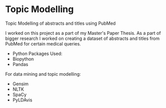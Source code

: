 # Topic Modelling
Topic Modelling of abstracts and titles using PubMed

I worked on this project as a part of my Master's Paper Thesis. As a part of bigger research I worked on creating a dataset of abstracts and titles from PubMed for certain medical queries.
- Python Packages Used:
- Biopython
- Pandas

For data mining and topic modelling:
- Gensim
- NLTK
- SpaCy
- PyLDAvis

